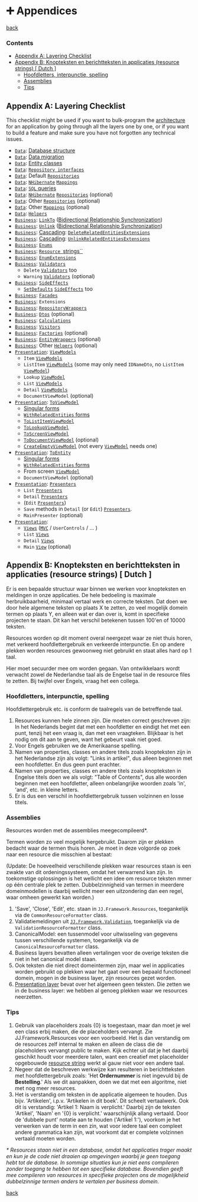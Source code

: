 ﻿➕ Appendices
==============

[back](.)

<h3>Contents</h3>

- [Appendix A: Layering Checklist](#appendix-a-layering-checklist)
- [Appendix B: Knopteksten en berichtteksten in applicaties (resource strings) [ Dutch ]](#appendix-b-knopteksten-en-berichtteksten-in-applicaties-resource-strings--dutch-)
    - [Hoofdletters, interpunctie, spelling](#hoofdletters-interpunctie-spelling)
    - [Assemblies](#assemblies)
    - [Tips](#tips)


Appendix A: Layering Checklist
------------------------------

This checklist might be used if you want to bulk-program the [architecture](index.md) for an application by going through all the layers one by one, or if you want to build a feature and make sure you have not forgotten any technical issues.

- [`Data`](layers.md#data-layer): [Database structure](database-conventions.md)
- [`Data`](layers.md#data-layer): [Data migration](database-conventions.md#upgrade-scripts)
- [`Data`](layers.md#data-layer): [Entity classes](patterns.md#entities)
- [`Data`](layers.md#data-layer): [`Repository interfaces`](patterns.md#repository-interfaces)
- [`Data`](layers.md#data-layer): Default [`Repositories`](patterns.md#repository)
- [`Data`](layers.md#data-layer): [`NHibernate`](api.md#nhibernate) [`Mappings`](patterns.md#mapping)
- [`Data`](layers.md#data-layer): [`SQL` queries](api.md#sql)
- [`Data`](layers.md#data-layer): [`NHibernate`](api.md#nhibernate) [`Repositories`](patterns.md#repository) (optional)
- [`Data`](layers.md#data-layer): Other [`Repositories`](patterns.md#repository) (optional)
- [`Data`](layers.md#data-layer): Other [`Mappings`](patterns.md#mapping) (optional)
- [`Data`](layers.md#data-layer): [`Helpers`](patterns.md#helper) 
- [`Business`](layers.md#business-layer): [`LinkTo`](patterns.md#linkto) ([Bidirectional Relationship Synchronization](aspects.md#bidirectional-relationships))
- [`Business`](layers.md#business-layer): [`Unlink`](patterns.md#linkto) ([Bidirectional Relationship Synchronization](aspects.md#bidirectional-relationships))
- [`Business`](layers.md#business-layer): [Cascading](aspects.md#cascading): [`DeleteRelatedEntitiesExtensions`](aspects.md#cascading)
- [`Business`](layers.md#business-layer): [Cascading](aspects.md#cascading): [`UnlinkRelatedEntitiesExtensions`](aspects.md#cascading)
- [`Business`](layers.md#business-layer): [`Enums`](aspects.md#enums)
- [`Business`](layers.md#business-layer): [`Resource `strings``](patterns.md#resource-strings)
- [`Business`](layers.md#business-layer): [`EnumExtensions`](aspects.md#enum-like-entities)
- [`Business`](layers.md#business-layer): [`Validators`](patterns.md#validators)
    - `Delete` [`Validators`](patterns.md#validators) too
    - `Warning` [`Validators`](patterns.md#validators) (optional)
- [`Business`](layers.md#business-layer): [`SideEffects`](patterns.md#sideeffects)
    - [`SetDefaults`](aspects.md#defaults) [`SideEffects`](patterns.md#sideeffects) too
- [`Business`](layers.md#business-layer): [`Facades`](patterns.md#facade)
- [`Business`](layers.md#business-layer): `Extensions`
- [`Business`](layers.md#business-layer): [`RepositoryWrappers`](patterns.md#repositorywrappers)
- [`Business`](layers.md#business-layer): [`Dtos`](patterns.md#dto) (optional)
- [`Business`](layers.md#business-layer): [`Calculations`](aspects.md#calculation)
- [`Business`](layers.md#business-layer): [`Visitors`](patterns.md#visitor)
- [`Business`](layers.md#business-layer): [`Factories`](patterns.md#factory) (optional)
- [`Business`](layers.md#business-layer): [`EntityWrappers`](patterns.md#wrapper) (optional)
- [`Business`](layers.md#business-layer): Other [`Helpers`](patterns.md#helper) (optional)
- [`Presentation`](layers.md#presentation-layer): [`ViewModels`](patterns.md#viewmodel)
    - `Item` [`ViewModels`](patterns.md#viewmodel)
    - `ListItem` [`ViewModels`](patterns.md#viewmodel) (some may only need `IDNameDto`, no `ListItem` [`ViewModel`](patterns.md#viewmodel))
    - `Lookup` [`ViewModel`](patterns.md#viewmodel)
    - `List` [`ViewModels`](patterns.md#viewmodel)
    - `Detail` [`ViewModels`](patterns.md#viewmodel)
    - `DocumentViewModel` (optional)
- [`Presentation`](layers.md#presentation-layer): [`ToViewModel`](patterns.md#toviewmodel)
    - [Singular forms](patterns.md#singular-plural-non-recursive-recursive-and-withrelatedentities)
    - [`WithRelatedEntities` forms](patterns.md#singular-plural-non-recursive-recursive-and-withrelatedentities)
    - [`ToListItemViewModel`](patterns.md#toviewmodel)
    - [`ToLookupViewModel`](patterns.md#toviewmodel)
    - [`ToScreenViewModel`](patterns.md#toviewmodel)
    - [`ToDocumentViewModel`](patterns.md#toviewmodel) (optional)
    - [`CreateEmptyViewModel`](patterns.md#toviewmodel) (not every [`ViewModel`](patterns.md#viewmodel) needs one)
- [`Presentation`](layers.md#presentation-layer): [`ToEntity`](patterns.md#toentity)
    - [Singular forms](patterns.md#singular-plural-non-recursive-recursive-and-withrelatedentities)
    - [`WithRelatedEntities` forms](patterns.md#singular-plural-non-recursive-recursive-and-withrelatedentities)
    - From screen [`ViewModel`](patterns.md#viewmodel)
    - `DocumentViewModel` (optional)
- [`Presentation`](layers.md#presentation-layer): [`Presenters`](patterns.md#presenter)
    - `List` [`Presenters`](patterns.md#presenter)
    - `Detail` [`Presenters`](patterns.md#presenter)
    - (`Edit` [`Presenters`](patterns.md#presenter))
    - `Save` methods in `Detail` (or `Edit`) [`Presenters`](patterns.md#presenter).
    - `MainPresenter` (optional)
- [`Presentation`](layers.md#presentation-layer):
    - [`Views`](patterns.md#views) ([`MVC`](api.md#mvc) / `UserControls` / ... )
    - `List` [`Views`](patterns.md#views)
    - `Detail` [`Views`](patterns.md#views)
    - `Main` [`View`](patterns.md#views) (optional)


Appendix B: Knopteksten en berichtteksten in applicaties (resource strings) [ Dutch ]
-------------------------------------------------------------------------------------

Er is een bepaalde structuur waar binnen we werken voor knopteksten en meldingen in onze applicaties. De hele bedoeling is maximale herbruikbaarheid, minimaal vertaal werk en correcte teksten. Dat doen we door hele algemene teksten op plaats X te zetten, zo veel mogelijk domein termen op plaats Y, en alleen wat er dan over is, komt in specifieke projecten te staan. Dit kan het verschil betekenen tussen 100'en of 10000 teksten.

Resources worden op dit moment overal neergezet waar ze niet thuis horen, met verkeerd hoofdlettergebruik en verkeerde interpunctie. En op andere plekken worden resources gewoonweg niet gebruikt en staat alles hard op 1 taal.

Hier moet secuurder mee om worden gegaan. Van ontwikkelaars wordt verwacht zowel de Nederlandse taal als de Engelse taal in de resource files te zetten. Bij twijfel over Engels, vraag het een collega.

### Hoofdletters, interpunctie, spelling

Hoofdlettergebruik etc. is conform de taalregels van de betreffende taal.

1. Resources kunnen hele zinnen zijn. Die moeten correct geschreven zijn: In het Nederlands begint dat met een hoofdletter en eindigt het met een punt, tenzij het een vraag is, dan met een vraagteken. Blijkbaar is het nodig om dit aan te geven, want het gebeurt vaak niet goed.
2. Voor Engels gebruiken we de Amerikaanse spelling.
3. Namen van properties, classes en andere titels zoals knopteksten zijn in het Nederlandse zijn als volgt: "Links in artikel", dus alleen beginnen met een hoofdletter. En dus geen punt erachter.
4. Namen van properties, classes en andere titels zoals knopteksten in Engelse titels doen we als volgt: "Table of Contents", dus alle woorden beginnen met een hoofdletter, alleen onbelangrijke woorden zoals 'in', 'and', etc. in kleine letters.
5. Er is dus een verschil in hoofdlettergebruik tussen volzinnen en losse titels.

### Assemblies

Resources worden met de assemblies meegecompileerd*.

Termen worden zo veel mogelijk hergebruikt. Daarom zijn er plekken bedacht waar de termen thuis horen. Je moet in deze volgorde op zoek naar een resource die misschien al bestaat:

(Update: De hoeveelheid verschillende plekken waar resources staan is een zwakte van dit ordeningssysteem, omdat het verwarrend kan zijn. In toekomstige oplossingen is het wellicht een idee om resource teksten mmer op één centrale plek te zetten. Dubbelzinnigheid van termen in meerdere domeinmodellen is daarbij wellicht meer een uitzondering dan een regel, waar omheen gewerkt kan worden.)

1. 'Save', 'Close', 'Edit', etc. staan in `JJ.Framework.Resources`, toegankelijk via de `CommonResourceFormatter` class.
2. Validatiemeldingen uit [`JJ.Framework.Validation`](api.md#jj-framework-validation), toegankelijk via de `ValidationResourceFormatter` class.
3. CanonicalModel: een tussenmodel voor uitwisseling van gegevens tussen verschillende systemen, toegankelijk via de `CanonicalResourceFormatter` class.
4. Business layers bevatten alleen vertalingen voor de overige teksten die niet in het canonical model staan.
5. Ook teksten die niet direct domeintermen zijn, maar wel in applicaties worden gebruikt op plekken waar het gaat over een bepaald functioneel domein, mogen in de business layer, zijn resources gezet worden.
6. [Presentation layer](layers.md#presentation-layer) bevat over het algemeen geen teksten. Die zetten we in de business layer: we hebben al genoeg plekken waar we resources neerzetten.

### Tips

1. Gebruik van placeholders zoals {0} is toegestaan, maar dan moet je wel een class erbij maken, die de placeholders vervangt. Zie JJ.Framework.Resources voor een voorbeeld. Het is dan verstandig om de resources zelf internal te maken en alleen de class die de placeholders vervangt public te maken. Kijk echter uit dat je het daarbij geschikt houdt voor meerdere talen, want een creatief met placeholder opgebouwde [resource string](patterns.md#resource-strings) werkt al gauw niet voor een andere taal.
2. Negeer dat de beschreven werkwijze kan resulteren in berichtteksten met hoofdlettergebruik zoals: 'Het __Ordernummer__ is niet ingevuld bij de __Bestelling__.' Als we dit aanpakken, doen we dat met een algoritme, niet met nog meer resources.
3. Het is verstandig om teksten in de applicatie algemeen te houden. Dus bijv. 'Artikelen', i.p.v. 'Artikelen in dit boek'. Dit scheelt vertaalwerk. Ook dit is verstandig: 'Artikel 1: Naam is verplicht.' Daarbij zijn de teksten 'Artikel', 'Naam' en '{0} is verplicht.' waarschijnlijk allang vertaald. Door de 'dubbele punt' notatie aan te houden ('Artikel 1:'), voorkom je het verwerken van de term in een zin, wat voor iedere taal een compleet andere grammatica kan zijn, wat voorkomt dat er complete volzinnen vertaald moeten worden.

*\* Resources staan niet in een database, omdat het applicaties trager maakt en kun je de code niet draaien op omgevingen waarbij je geen toegang hebt tot de database. In sommige situaties kun je niet eens compileren zonder toegang te hebben tot een specifieke database. Bovendien geeft mee compileren van resources in specifieke projecten ons de mogelijkheid dubbelzinnige termen anders te vertalen per business domein.*

[back](.)
